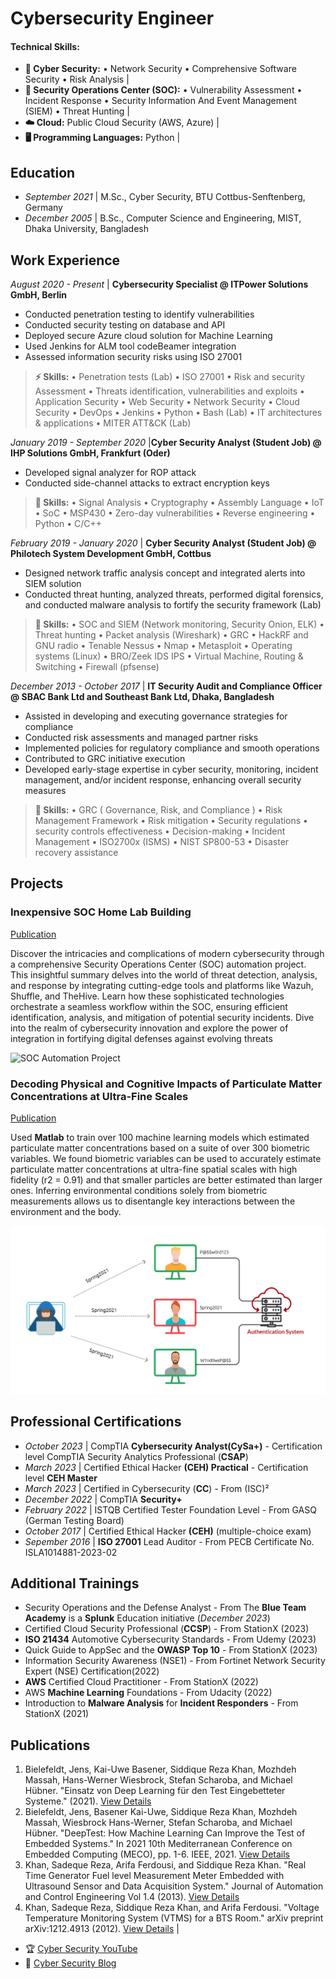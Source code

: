 # Cybersecurity Engineer

#### Technical Skills: 
- **📌 Cyber Security:** • Network Security • Comprehensive Software Security • Risk Analysis |
- **🔭 Security Operations Center (SOC):** • Vulnerability Assessment • Incident Response  • Security Information And Event Management (SIEM) • Threat Hunting |
- **☁️ Cloud:** Public Cloud Security (AWS, Azure) |
- **🖥️ Programming Languages:** Python |



## Education
- _September 2021_	| M.Sc., Cyber Security, BTU Cottbus-Senftenberg, Germany 						       		
- _December 2005_ | B.Sc., Computer Science and Engineering, MIST, Dhaka University, Bangladesh	 			        		



## Work Experience

_August 2020 - Present_ | **Cybersecurity Specialist @ ITPower Solutions GmbH, Berlin**
- Conducted penetration testing to identify vulnerabilities
- Conducted security testing on database and API
- Deployed secure Azure cloud solution for Machine Learning
- Used Jenkins for ALM tool codeBeamer integration
- Assessed information security risks using ISO 27001
  
> **⚡ Skills:**
> • Penetration tests (Lab) • ISO 27001 • Risk and security Assessment • Threats identification, vulnerabilities and exploits • Application Security • Web Security • Network Security • Cloud Security • DevOps • Jenkins • Python • Bash (Lab) • IT architectures & applications • MITER ATT&CK (Lab)



 _January 2019 - September 2020_ |**Cyber Security Analyst (Student Job) @ IHP Solutions GmbH, Frankfurt (Oder)**
- Developed signal analyzer for ROP attack
- Conducted side-channel attacks to extract encryption keys

> **🔑 Skills:**
> • Signal Analysis • Cryptography • Assembly Language • IoT • SoC • MSP430 • Zero-day vulnerabilities • Reverse engineering • Python • C/C++



_February 2019 - January 2020_ | **Cyber Security Analyst (Student Job) @ Philotech System Development GmbH, Cottbus**
- Designed network traffic analysis concept and integrated alerts into SIEM solution
- Conducted threat hunting, analyzed threats, performed digital forensics, and conducted malware analysis to fortify the security framework (Lab)

> **🚀 Skills:**
> • SOC and SIEM (Network monitoring, Security Onion, ELK) • Threat hunting • Packet analysis (Wireshark) • GRC • HackRF and GNU radio • Tenable Nessus • Nmap • Metasploit • Operating systems (Linux) • BRO/Zeek IDS IPS • Virtual Machine, Routing & Switching • Firewall (pfsense)



_December 2013 - October 2017_ | **IT Security Audit and Compliance Officer @ SBAC Bank Ltd and Southeast Bank Ltd, Dhaka, Bangladesh**
- Assisted in developing and executing governance strategies for compliance
- Conducted risk assessments and managed partner risks
- Implemented policies for regulatory compliance and smooth operations
- Contributed to GRC initiative execution
- Developed early-stage expertise in cyber security, monitoring, incident management, and/or incident response, enhancing overall security measures

> **🔎 Skills:**
> • GRC ( Governance, Risk, and Compliance ) • Risk Management Framework • Risk mitigation • Security regulations • security controls effectiveness • Decision-making • Incident Management • ISO2700x (ISMS) • NIST SP800-53 • Disaster recovery assistance



## Projects
### Inexpensive SOC Home Lab Building
[Publication](https://www.mdpi.com/1424-8220/22/8/3048)

Discover the intricacies and complications of modern cybersecurity through a comprehensive Security Operations Center (SOC) automation project. This insightful summary delves into the world of threat detection, analysis, and response by integrating cutting-edge tools and platforms like Wazuh, Shuffle, and TheHive. Learn how these sophisticated technologies orchestrate a seamless workflow within the SOC, ensuring efficient identification, analysis, and mitigation of potential security incidents. Dive into the realm of cybersecurity innovation and explore the power of integration in fortifying digital defenses against evolving threats

![SOC Automation Project](/assets/img/eeg_band_discovery.jpeg)

### Decoding Physical and Cognitive Impacts of Particulate Matter Concentrations at Ultra-Fine Scales
[Publication](https://www.mdpi.com/1424-8220/22/11/4240)

Used **Matlab** to train over 100 machine learning models which estimated particulate matter concentrations based on a suite of over 300 biometric variables. We found biometric variables can be used to accurately estimate particulate matter concentrations at ultra-fine spatial scales with high fidelity (r2 = 0.91) and that smaller particles are better estimated than larger ones. Inferring environmental conditions solely from biometric measurements allows us to disentangle key interactions between the environment and the body.

![Bike Study](/assets/img/17bdbbc66c5924d99823be70e98832ed.png)



## Professional Certifications

- _October 2023_ | CompTIA **Cybersecurity Analyst(CySa+)** -  Certification level CompTIA Security Analytics Professional (**CSAP**) 
- _March 2023_ | Certified Ethical Hacker **(CEH) Practical** - Certification level **CEH Master**   
- _March 2023_ | Certified in Cybersecurity (**CC**) - From (ISC)² 
-  _December 2022_ | CompTIA **Security+**  
- _February 2022_ | ISTQB Certified Tester Foundation Level - From GASQ (German Testing Board) 
- _October 2017_ | Certified Ethical Hacker **(CEH)** (multiple-choice exam)    
- _Sepember 2016_ | **ISO 27001** Lead Auditor - From PECB Certificate No. ISLA1014881-2023-02 



## Additional Trainings
- Security Operations and the Defense Analyst - From The **Blue Team Academy** is a **Splunk** Education initiative (_December 2023_)
- Certified Cloud Security Professional (**CCSP**) - From StationX (2023) 
- **ISO 21434** Automotive Cybersecurity Standards - From Udemy (2023) 
- Quick Guide to AppSec and the **OWASP Top 10** - From StationX (2023)
- Information Security Awareness (NSE1) - From Fortinet Network Security Expert (NSE) Certification(2022)
- **AWS** Certified Cloud Practitioner - From StationX (2022)
- AWS **Machine Learning** Foundations - From Udacity (2022) 
- Introduction to **Malware Analysis** for **Incident Responders** - From StationX (2021)



## Publications

1. Bielefeldt, Jens, Kai-Uwe Basener, Siddique Reza Khan, Mozhdeh Massah, Hans-Werner Wiesbrock, Stefan Scharoba, and Michael Hübner. "Einsatz von Deep Learning für den Test Eingebetteter Systeme." (2021). [View Details](https://dl.gi.de/items/99eebe5c-4de3-4eb0-a995-64965f98dbc1)
2. Bielefeldt, Jens, Basener Kai-Uwe, Siddique Reza Khan, Mozhdeh Massah, Wiesbrock Hans-Werner, Stefan Scharoba, and Michael Hübner. "DeepTest: How Machine Learning Can Improve the Test of Embedded Systems." In 2021 10th Mediterranean Conference on Embedded Computing (MECO), pp. 1-6. IEEE, 2021. [View Details](https://ieeexplore.ieee.org/abstract/document/9460182?casa_token=fmdHALCgyGUAAAAA:icE4KxKSMU7WgOd-j_jmLazjkr0LjmNiR16mnAJoTOXHWS7rS3p5v7_UhxJMCskYAWQgVNFkM7Tr)
3. Khan, Sadeque Reza, Arifa Ferdousi, and Siddique Reza Khan. "Real Time Generator Fuel level Measurement Meter Embedded with Ultrasound Sensor and Data Acquisition System." Journal of Automation and Control Engineering Vol 1.4 (2013). [View Details](https://d1wqtxts1xzle7.cloudfront.net/45442326/Real_Time_Generator_Fuel_level_Measureme20160508-30587-18ob0ao-libre.pdf?1462693011=&response-content-disposition=inline%3B+filename%3DReal_Time_Generator_Fuel_level_Measureme.pdf&Expires=1702809389&Signature=E3q1OID8U7qO7US7CLIRqewBYlFY6pn6vDSV2qwuo-jo7diKT0o0-Y5uGdq8cN8MG2WsOM53WZ-rpu~ACuYJrMuQBrI4gQJe7AC91iuxEl4AYpvobIsCxipEif6bSEVz993NBinfv5Xpg4G3q3ZIeWt3cHT0ZYB6x8lMBwhTCsMqCcmJBPbEGNNUCHDfCywZLqszPntZ7OLlh3CloLmIFUfjF45p7aFdi2ol4QIBsP93v7kSuAh9emYIOnkRYSgV6nLF7AKhPLvttCDwaMCxCnFf5DS~UM07zJ-~iu3I0t9iqV~w4Y8Z2WFyuyR8Ss9~uJ3Zq6tofVnHTcaYxK6KCQ__&Key-Pair-Id=APKAJLOHF5GGSLRBV4ZA)
4. Khan, Sadeque Reza, Siddique Reza Khan, and Arifa Ferdousi. "Voltage Temperature Monitoring System (VTMS) for a BTS Room." arXiv preprint arXiv:1212.4913 (2012). [View Details](https://arxiv.org/abs/1212.4913) |


- 🏆 [Cyber Security YouTube](https://www.youtube.com/channel/UCZ39vC9u72_8X5LHB647aSQ)
- 📕 [Cyber Security Blog](https://medium.com/@weexplore2learn)

